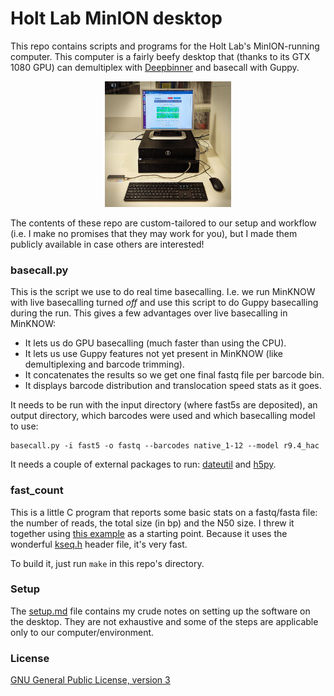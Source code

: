 # Holt Lab MinION desktop

This repo contains scripts and programs for the Holt Lab's MinION-running computer. This computer is a fairly beefy desktop that (thanks to its GTX 1080 GPU) can demultiplex with [Deepbinner](https://github.com/rrwick/Deepbinner) and basecall with Guppy.

<p align="center"><img src="desktop.jpg" alt="Deepbinner" width="40%"></p>

The contents of these repo are custom-tailored to our setup and workflow (i.e. I make no promises that they may work for you), but I made them publicly available in case others are interested!




### basecall.py

This is the script we use to do real time basecalling. I.e. we run MinKNOW with live basecalling turned _off_ and use this script to do Guppy basecalling during the run. This gives a few advantages over live basecalling in MinKNOW:

* It lets us do GPU basecalling (much faster than using the CPU).
* It lets us use Guppy features not yet present in MinKNOW (like demultiplexing and barcode trimming).
* It concatenates the results so we get one final fastq file per barcode bin.
* It displays barcode distribution and translocation speed stats as it goes.

It needs to be run with the input directory (where fast5s are deposited), an output directory, which barcodes were used and which basecalling model to use:
```
basecall.py -i fast5 -o fastq --barcodes native_1-12 --model r9.4_hac
```

It needs a couple of external packages to run: [dateutil](https://pypi.org/project/python-dateutil/) and [h5py](https://pypi.org/project/h5py/).




### fast_count

This is a little C program that reports some basic stats on a fastq/fasta file: the number of reads, the total size (in bp) and the N50 size. I threw it together using [this example](https://bioinformatics.stackexchange.com/a/937) as a starting point. Because it uses the wonderful [kseq.h](http://attractivechaos.github.io/klib/#Kseq%3A%20stream%20buffer%20and%20FASTA%2FQ%20parser) header file, it's very fast.

To build it, just run `make` in this repo's directory.



### Setup

The [setup.md](setup.md) file contains my crude notes on setting up the software on the desktop. They are not exhaustive and some of the steps are applicable only to our computer/environment.



### License

[GNU General Public License, version 3](https://www.gnu.org/licenses/gpl-3.0.html)
